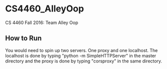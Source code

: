 # CS4460_AlleyOop
CS 4460 Fall 2016: Team Alley Oop

## How to Run
You would need to spin up two servers. One proxy and one localhost. The localhost is done by typing "python -m SimpleHTTPServer" in the master directory and the proxy is done by typing "corsproxy" in the same directory.
